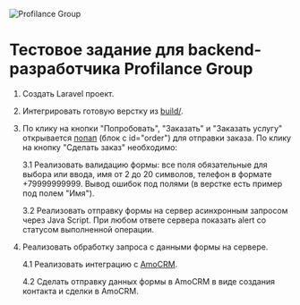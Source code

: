 ![Profilance Group](https://static.tildacdn.com/tild3638-3338-4136-b038-313132306438/Group_640.svg "Profilance Group")

# Тестовое задание для backend-разработчика Profilance Group

1. Создать Laravel проект.

2. Интегрировать готовую верстку из [build/](https://github.com/srclab/backend-test-task/tree/main/build).

3. По клику на кнопки "Попробовать", "Заказать" и "Заказать услугу" открывается [попап](https://i.imgur.com/9fyLZh6.png) (блок с id="order") для отправки заказа. По клику на кнопку "Сделать заказ" необходимо:

    3.1 Реализовать валидацию формы: все поля обязательные для выбора или ввода, имя от 2 до 20 символов, телефон в формате +79999999999. Вывод ошибок под полями (в верстке есть пример под полем "Имя").
   
    3.2 Реализовать отправку формы на сервер асинхронным запросом через Java Script. При любом ответе сервера показать alert со статусом выполненной операции.
   
4. Реализовать обработку запроса с данными формы на сервере.

    4.1 Реализовать интеграцию с [AmoCRM](https://www.amocrm.ru/).
    
    4.2 Сделать отправку данных формы в AmoCRM в виде создания контакта и сделки в AmoCRM.